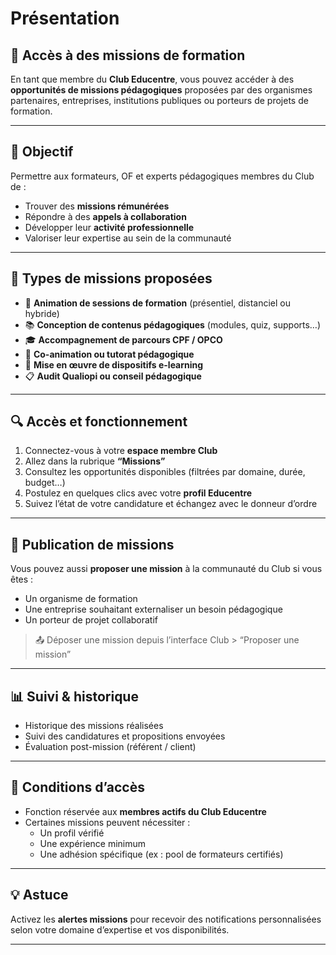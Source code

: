 # Présentation

## 🎯 Accès à des missions de formation

En tant que membre du **Club Educentre**, vous pouvez accéder à des **opportunités de missions pédagogiques** proposées par des organismes partenaires, entreprises, institutions publiques ou porteurs de projets de formation.

---

## 📌 Objectif

Permettre aux formateurs, OF et experts pédagogiques membres du Club de :

- Trouver des **missions rémunérées**
- Répondre à des **appels à collaboration**
- Développer leur **activité professionnelle**
- Valoriser leur expertise au sein de la communauté

---

## 💼 Types de missions proposées

- 📅 **Animation de sessions de formation** (présentiel, distanciel ou hybride)
- 📚 **Conception de contenus pédagogiques** (modules, quiz, supports…)
- 🎓 **Accompagnement de parcours CPF / OPCO**
- 🤝 **Co-animation ou tutorat pédagogique**
- 🔧 **Mise en œuvre de dispositifs e-learning**
- 📋 **Audit Qualiopi ou conseil pédagogique**

---

## 🔍 Accès et fonctionnement

1. Connectez-vous à votre **espace membre Club**
2. Allez dans la rubrique **“Missions”**
3. Consultez les opportunités disponibles (filtrées par domaine, durée, budget…)
4. Postulez en quelques clics avec votre **profil Educentre**
5. Suivez l’état de votre candidature et échangez avec le donneur d’ordre

---

## 🤝 Publication de missions

Vous pouvez aussi **proposer une mission** à la communauté du Club si vous êtes :

- Un organisme de formation
- Une entreprise souhaitant externaliser un besoin pédagogique
- Un porteur de projet collaboratif

> 📤 Déposer une mission depuis l’interface Club > “Proposer une mission”

---

## 📊 Suivi & historique

- Historique des missions réalisées
- Suivi des candidatures et propositions envoyées
- Évaluation post-mission (référent / client)

---

## 🔐 Conditions d’accès

- Fonction réservée aux **membres actifs du Club Educentre**
- Certaines missions peuvent nécessiter :
  - Un profil vérifié
  - Une expérience minimum
  - Une adhésion spécifique (ex : pool de formateurs certifiés)

---

## 💡 Astuce

Activez les **alertes missions** pour recevoir des notifications personnalisées selon votre domaine d’expertise et vos disponibilités.

---


